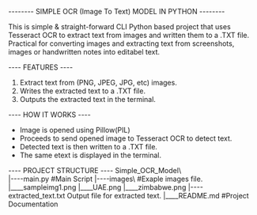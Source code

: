-------- SIMPLE OCR (Image To Text) MODEL IN PYTHON --------
  
This is simple & straight-forward CLI Python based project that uses Tesseract OCR to extract text from images and written them to a .TXT file. 
Practical for converting images and extracting text from screenshots, images or handwritten notes into editabel text.

---- FEATURES ----
  1. Extract text from (PNG, JPEG, JPG, etc) images.
  2. Writes the extracted text to a .TXT file.
  3. Outputs the extracted text in the terminal.

---- HOW IT WORKS ----
  - Image is opened using Pillow(PIL)
  - Proceeds to send opened image to Tesseract OCR to detect text.
  - Detected text is then written to a .TXT file.
  - The same etext is displayed in the terminal.

---- PROJECT STRUCTURE ----
  Simple_OCR_Model\  
  |----main.py  #Main Script
  |----images\  #Exaple images file.
    |____sampleimg1.png
    |____UAE.png
    |____zimbabwe.png
  |----extracted_text.txt  Output file for extracted text.
    |____README.md  #Project Documentation
